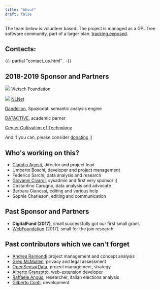```yaml
---
title: "About"
draft: false
---
```


The team below is volunteer based. The project is managed as a GPL free software community, part of a larger plan: [tracking.exposed](https://tracking.exposed).

## Contacts:

{{- partial "contact_us.html" . -}}


## 2018-2019 Sponsor and Partners

[<img src="/images/vietschfoundation.jpeg">](http://www.vietsch-foundation.org) 
[Vietsch Foundation](http://www.vietsch-foundation.org) 

[<img src="/images/nlnet.svg">](http://www.vietsch-foundation.org)
[NLNet](https://nlnet.nl/project/trackingexposed/) 

[Dandelion](https://dandelion.eu), Spaziodati semantic analysis engine

[DATACTIVE](https://data-activism.net/2018/09/datactive-proudly-presents-alex-an-interview-with-fbtrex-lead-developer-claudio-agosti/), academic parner 

[Center Cultivation of Technology](https://techcultivation.org)

And if you can, please consider [donating](/donate/) ;)


## Who's working on this?

- [Claudio Agosti](https://twitter.com/_vecna), director and project lead
- Umberto Boschi, developer and project management
- Federico Sarchi, data analysis and research
- [Giovanni Civardi](https://twitter.com/@ciaby), sysadmin and first very sponsor ;)
- Costantino Carugno, data analysis and advocate
- Barbara Gianessi, editing and various help
- Sophie Charleson, editing and communication


## Past Sponsor and Partners

- **DigitalFund (2017)**, small successfully got our first small grant.
- [WebFoundation](https://webfoundation.org) (2017), small for the join research

## Past contributors which we can't forget

- [Andrea Raimondi](https://twitter.com/raimondian) project management and concept analysis
- [Greg McMullen](https://twitter.com/gmcmullen), privacy and legal assessment
- [OpenSensorData](https://twitter.com/osd_it), project management, strategy
- [Alberto Granzotto](https://twitter.com/vrde), web-extension developer
- [Raffaele Angus](https://twitter.com/@faffa42), researcher, italian elections analysis 
- [Gilberto Conti](https://twitter.com/Gilberto_Conti), development

